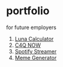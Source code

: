 # portfolio
for future employers

1. [Luna Calculator](https://github.com/lukesterlee/LunaCalculator)
2. [C4Q NOW](https://github.com/lukesterlee/C4QNow)
3. [Spotify Streamer]()
4. [Meme Generator]()

